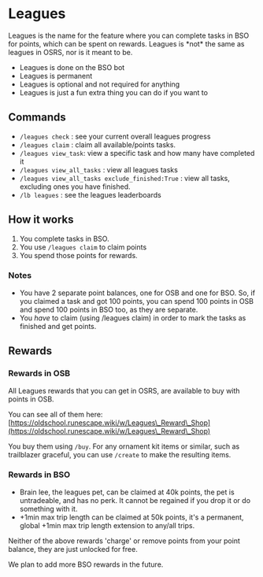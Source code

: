 # Leagues

Leagues is the name for the feature where you can complete tasks in BSO for points, which can be spent on rewards. Leagues is \*not\* the same as leagues in OSRS, nor is it meant to be.

* Leagues is done on the BSO bot
* Leagues is permanent
* Leagues is optional and not required for anything
* Leagues is just a fun extra thing you can do if you want to

## Commands

* `/leagues check` : see your current overall leagues progress
* `/leagues claim` : claim all available/points tasks.
* `/leagues view_task`: view a specific task and how many have completed it
* `/leagues view_all_tasks` : view all leagues tasks
* `/leagues view_all_tasks exclude_finished:True` : view all tasks, excluding ones you have finished.
* `/lb leagues` : see the leagues leaderboards

## How it works

1. You complete tasks in BSO.
2. You use `/leagues claim` to claim points
3. You spend those points for rewards.

### Notes

* You have 2 separate point balances, one for OSB and one for BSO. So, if you claimed a task and got 100 points, you can spend 100 points in OSB and spend 100 points in BSO too, as they are separate.
* You _have_ to claim (using /leagues claim) in order to mark the tasks as finished and get points.

## Rewards

### Rewards in OSB

All Leagues rewards that you can get in OSRS, are available to buy with points in OSB.

You can see all of them here: [https://oldschool.runescape.wiki/w/Leagues\_Reward\_Shop](https://oldschool.runescape.wiki/w/Leagues\_Reward\_Shop)

You buy them using `/buy`. For any ornament kit items or similar, such as trailblazer graceful, you can use `/create` to make the resulting items.

### Rewards in BSO

* Brain lee, the leagues pet, can be claimed at 40k points, the pet is untradeable, and has no perk. It cannot be regained if you drop it or do something with it.
* \+1min max trip length can be claimed at 50k points, it's a permanent, global +1min max trip length extension to any/all trips.

Neither of the above rewards 'charge' or remove points from your point balance, they are just unlocked for free.&#x20;

We plan to add more BSO rewards in the future.
